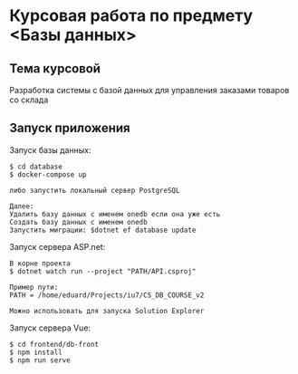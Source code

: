 # Курсовая работа по предмету <Базы данных>

## Тема курсовой

Разработка системы с базой данных для управления заказами товаров со склада

## Запуск приложения

Запуск базы данных:
```
$ cd database
$ docker-compose up

либо запустить локальный сервер PostgreSQL

Далее:
Удалить базу данных с именем onedb если она уже есть
Создать базу данных с именем onedb
Запустить миграции: $dotnet ef database update
```

Запуск сервера ASP.net:
```
В корне проекта
$ dotnet watch run --project "PATH/API.csproj"

Пример пути:
PATH = /home/eduard/Projects/iu7/CS_DB_COURSE_v2

Можно использовать для запуска Solution Explorer
```

Запуск сервера Vue:
```
$ cd frontend/db-front
$ npm install
$ npm run serve
```